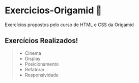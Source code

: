 # Exercicios-Origamid 🐺

Exercícios propostos pelo curso de HTML e CSS da Origamid

## Exercícios Realizados!
> - Cinema
> - Display
> - Posicionamento
> - Refatorar
> - Responsividade
